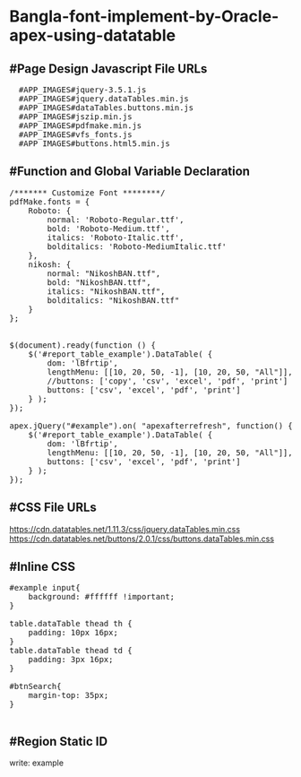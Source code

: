 # Bangla-font-implement-by-Oracle-apex-using-datatable


#Page Design Javascript File URLs
--------------------------------------------
<pre>
  #APP_IMAGES#jquery-3.5.1.js
  #APP_IMAGES#jquery.dataTables.min.js
  #APP_IMAGES#dataTables.buttons.min.js
  #APP_IMAGES#jszip.min.js
  #APP_IMAGES#pdfmake.min.js
  #APP_IMAGES#vfs_fonts.js
  #APP_IMAGES#buttons.html5.min.js
</pre>
#Function and Global Variable Declaration
---------------------------------------------
<pre>
/******* Customize Font ********/
pdfMake.fonts = {
    Roboto: {
        normal: 'Roboto-Regular.ttf',
        bold: 'Roboto-Medium.ttf',
        italics: 'Roboto-Italic.ttf',
        bolditalics: 'Roboto-MediumItalic.ttf'
    },
    nikosh: {
        normal: "NikoshBAN.ttf",
        bold: "NikoshBAN.ttf",
        italics: "NikoshBAN.ttf",
        bolditalics: "NikoshBAN.ttf"
    }
};


$(document).ready(function () {
    $('#report_table_example').DataTable( {
        dom: 'lBfrtip',
        lengthMenu: [[10, 20, 50, -1], [10, 20, 50, "All"]],
        //buttons: ['copy', 'csv', 'excel', 'pdf', 'print']
        buttons: ['csv', 'excel', 'pdf', 'print']
    } );
});

apex.jQuery("#example").on( "apexafterrefresh", function() {
    $('#report_table_example').DataTable( {
        dom: 'lBfrtip',
        lengthMenu: [[10, 20, 50, -1], [10, 20, 50, "All"]],
        buttons: ['csv', 'excel', 'pdf', 'print']
    } );
});
</pre>

#CSS File URLs
-------------------------------------------
https://cdn.datatables.net/1.11.3/css/jquery.dataTables.min.css
https://cdn.datatables.net/buttons/2.0.1/css/buttons.dataTables.min.css


#Inline CSS
-----------------------------------------
<pre>
#example input{
    background: #ffffff !important;
}

table.dataTable thead th {
    padding: 10px 16px;
}
table.dataTable thead td {
    padding: 3px 16px;
}

#btnSearch{
    margin-top: 35px;
}

</pre>
#Region Static ID
--------------------------
write: example
